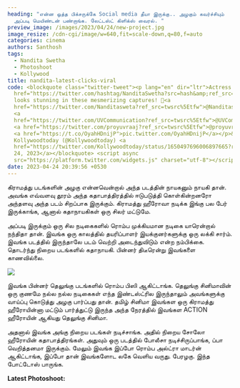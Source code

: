 ```yaml
---
heading: "என்ன ஒத்த பிக்சருக்கே Social media தீயா இருக்கு.. அழகும் கவர்ச்சியும்
  அப்படி மெயிண்டன் பண்றாங்க. லேட்டஸ்ட் கிளிக்ஸ் வைரல். "
preview_image: /images/2023/04/24/new-project.jpg
image_resize: /cdn-cgi/image/w=640,fit=scale-down,q=80,f=auto
categories: cinema
authors: Santhosh
tags:
  - Nandita Swetha
  - Photoshoot
  - Kollywood
title: nandita-latest-clicks-viral
code: <blockquote class="twitter-tweet"><p lang="en" dir="ltr">Actress <a
  href="https://twitter.com/hashtag/NanditaSwetha?src=hash&amp;ref_src=twsrc%5Etfw">#NanditaSwetha</a>
  looks stunning in these mesmerizing captures! 🤩<a
  href="https://twitter.com/Nanditasweta?ref_src=twsrc%5Etfw">@Nanditasweta</a>
  <a
  href="https://twitter.com/UVCommunication?ref_src=twsrc%5Etfw">@UVCommunication</a>
  <a href="https://twitter.com/proyuvraaj?ref_src=twsrc%5Etfw">@proyuvraaj</a>
  <a href="https://t.co/OyahHDnijP">pic.twitter.com/OyahHDnijP</a></p>&mdash;
  Kollywoodtoday (@Kollywoodtoday) <a
  href="https://twitter.com/Kollywoodtoday/status/1650497696006897665?ref_src=twsrc%5Etfw">April
  24, 2023</a></blockquote> <script async
  src="https://platform.twitter.com/widgets.js" charset="utf-8"></script>
date: 2023-04-24 20:39:56 +0530
---
```

கிராமத்து படங்களின் அழகு என்னவென்றால் அந்த படத்தின் நாயகனும் நாயகி தான். அவங்க எவ்வளவு தூரம் அந்த கதாபாத்திரத்தில் ஈடுபடுத்தி கொள்கின்றனரோ அந்தளவு அந்த படம் சிறப்பாக இருக்கும். கிராமத்து ஹீரோவா நடிக்க இங்கு பல பேர் இருக்காங்க, ஆனால் கதாநாயகிகள் ஒரு சிலர் மட்டுமே.

அப்படி இருக்கும் ஒரு சில நடிகைகளில் ரொம்ப முக்கியமான நடிகை யாரென்றால் நந்திதா தான். இவங்க ஒரு காலத்தில் தயரிப்பாளர் இயக்குனர்களுக்கு ஒரு லக்கி சார்ம். இவங்க படத்தில் இருந்தாலே படம் வெற்றி அடைந்துவிடும் என்ற நம்பிக்கை. தொடர்ந்து நிறைய படங்களில் கதாநாயகி. பின்னர் திடீரென்று இவங்களை காணவில்லை.

![](/images/2023/04/24/new-project-1-.jpg)

இவங்க பின்னர் தெலுங்கு படங்களில் ரொம்ப பிஸி ஆகிட்டாங்க. தெலுங்கு சினிமாவின் ஒரு குணமே நல்ல நல்ல நடிகைகள் எந்த இண்டஸ்ட்ரில இருந்தாலும் அவங்களுக்கு வாய்ப்பு கொடுத்து அழகு பார்ப்பது தான். தமிழ் சினிமா இவங்கள ஒரு கிராமத்து ஹீரோயின்னா மட்டும் பார்த்துட்டு இருந்த அந்த நேரத்தில் இவங்கள ACTION ஹீரோயின் ஆகியது தெலுங்கு சினிமா.

அதனால் இவங்க அங்கு நிறைய படங்கள் நடிச்சாங்க. அதில் நிறைய சோலோ ஹீரோயின் கதாபாத்திரங்கள். அதுவும் ஒரு படத்தில் போலீசா நடிச்சிருப்பாங்க, ப்பா வெறித்தனமா இருக்கும். மேலும் இவங்க இப்போ ரொம்ப அல்ட்ரா மாடர்ன் ஆகிட்டாங்க, இப்போ தான் இவங்களோட லகே வெளிய வருது. பேரழகு. இந்த போட்டோஸ் பாருங்க.

**L﻿atest Photoshoot:**